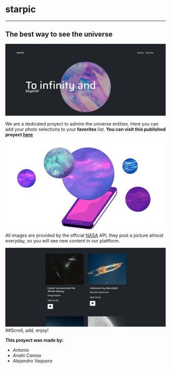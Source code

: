 # starpic
***
## The best way to see the universe
![Preview of home page](frontend/img/preview-1.png)

We are a dedicated proyect to admire the universe entities. Here you can add your photo selections to your **favorites** list. **You can visit this published proyect [here](https://starpic.unexlink.co)** 

![asset-1](frontend/img/about-asset-2.png)
All images are provided by the official [NASA](https://www.nasa.gov) API, they post a picture almost everyday, so you will see new content in our plattform.

![Preview of favorite list](frontend/img/preview-2.png)
##Scroll, add, enjoy!

**This proyect was made by:**
* *Antonio*
* *Anahi Camas*
* *Alejandro Vaquera*